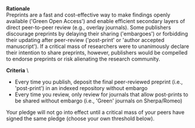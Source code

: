 **Rationale** \
Preprints are a fast and cost-effective way to make findings openly available ('Green Open Access') and enable efficient secondary layers of direct peer-to-peer review (e.g., overlay journals). Some publishers discourage preprints by delaying their sharing ('embargoes') or forbidding their updating after peer-review ('post-print' or 'author accepted manuscript'). If a critical mass of researchers were to unanimously declare their intention to share preprints, however, publishers would be compelled to endorse preprints or risk alienating the research community. 

**Criteria** \
* Every time you publish, deposit the final peer-reviewed preprint (i.e., 'post-print') in an indexed repository without embargo
* Every time you review, only review for journals that allow post-prints to be shared without embargo (i.e., 'Green' journals on Sherpa/Romeo)

Your pledge will not go into effect until a critical mass of your peers have signed the same pledge (choose your own threshold below).
